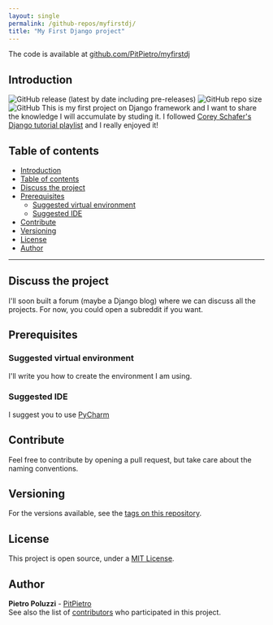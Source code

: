 ```yaml
---
layout: single
permalink: /github-repos/myfirstdj/
title: "My First Django project"
---
```


The code is available at [github.com/PitPietro/myfirstdj](https://github.com/PitPietro/myfirstdj)

## Introduction
![GitHub release (latest by date including pre-releases)](https://img.shields.io/github/v/release/PitPietro/myfirstdj?include_prereleases)
![GitHub repo size](https://img.shields.io/github/repo-size/PitPietro/myfirstdj)
![GitHub](https://img.shields.io/github/license/PitPietro/myfirstdj)
This is my first project on Django framework and I want to share the knowledge I will accumulate by studing it. I followed [Corey Schafer's Django tutorial playlist](https://www.youtube.com/watch?v=UmljXZIypDc&list=PL-osiE80TeTtoQCKZ03TU5fNfx2UY6U4p) and I really enjoyed it!

## Table of contents
- [Introduction](#introduction)
- [Table of contents](#table-of-contents)
- [Discuss the project](#discuss-the-project)
- [Prerequisites](#prerequisites)
  - [Suggested virtual environment](#suggested-virtual-environment)
  - [Suggested IDE](#suggested-ide)
- [Contribute](#contribute)
- [Versioning](#versioning)
- [License](#license)
- [Author](#author)

<hr>

## Discuss the project
I'll soon built a forum (maybe a Django blog) where we can discuss all the projects. For now, you could open a subreddit if you want. 

## Prerequisites

### Suggested virtual environment
I'll write you how to create the environment I am using.

### Suggested IDE
I suggest you to use [PyCharm](https://www.jetbrains.com/pycharm/)

## Contribute
Feel free to contribute by opening a pull request, but take care about the naming conventions.
## Versioning
For the versions available, see the [tags on this repository](https://github.com/PitPietro/myfirstdj/tags).

## License
This project is open source, under a [MIT License](LICENSE).

## Author
**Pietro Poluzzi** - [PitPietro](https://github.com/PitPietro)
<br>See also the list of [contributors](https://github.com/PitPietro/myfirstdj/contributors) who participated in this project.
